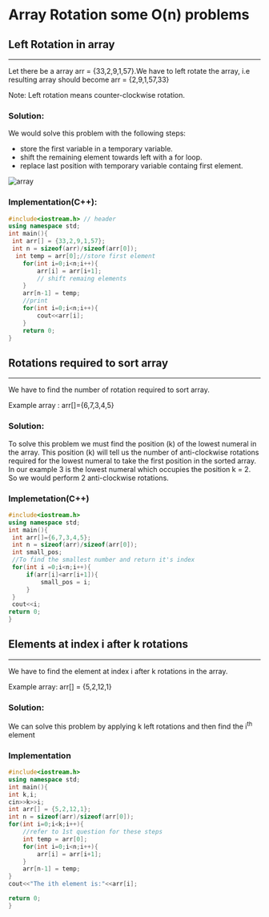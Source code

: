 # Array Rotation some O(n) problems

## Left Rotation in array
<hr>
Let there be a array arr = {33,2,9,1,57}.We have to left rotate the array, i.e resulting array should become arr = {2,9,1,57,33}

Note: Left rotation means counter-clockwise rotation.

### Solution:
  We would solve this problem with the following steps:
  - store the first variable in a temporary variable. 
  - shift the remaining element towards left with a for loop. 
  - replace last position with temporary variable containg first element.

![array](https://github.com/arjyo851/winter-of-contributing/blob/DSA-rotation/DSA/1.1%20Arrays/question%201.drawio.png)
### Implementation(C++):

```c++
#include<iostream.h> // header
using namespace std;
int main(){
 int arr[] = {33,2,9,1,57};
 int n = sizeof(arr)/sizeof(arr[0]);
  int temp = arr[0];//store first element
    for(int i=0;i<n;i++){
        arr[i] = arr[i+1]; 
        // shift remaing elements
    }
    arr[n-1] = temp;
    //print 
    for(int i=0;i<n;i++){
        cout<<arr[i];
    }
    return 0;
}
```


## Rotations required to sort array
<hr>
We have to find the number of rotation required to sort array.

Example array : arr[]={6,7,3,4,5}

### Solution:
To solve this problem we must find the position (k) of the lowest numeral in the array. This position (k) will tell us the number of anti-clockwise rotations required for the lowest numeral to take the first position in the sorted array. In our example 3 is the lowest numeral which occupies the position k = 2. So we would perform 2 anti-clockwise rotations.

### Implemetation(C++)

```c++
#include<iostream.h>
using namespace std;
int main(){
 int arr[]={6,7,3,4,5};
 int n = sizeof(arr)/sizeof(arr[0]);
 int small_pos;
 //To find the smallest number and return it's index
 for(int i =0;i<n;i++){
     if(arr[i]<arr[i+1]){
         small_pos = i;
     }
 }
 cout<<i;
return 0;
}
```


## Elements at index i after k rotations
<hr>
We have to find the element at index i after k rotations in the array.

Example array: arr[] = {5,2,12,1}

### Solution:

We can solve this problem by applying k left rotations  and then find the i<sup>th</sup> element

### Implementation
```c++
#include<iostream.h>
using namespace std;
int main(){
int k,i;
cin>>k>>i;
int arr[] = {5,2,12,1};
int n = sizeof(arr)/sizeof(arr[0]);
for(int i=0;i<k;i++){
    //refer to 1st question for these steps
    int temp = arr[0];
    for(int i=0;i<n;i++){
        arr[i] = arr[i+1]; 
    }
    arr[n-1] = temp;
}
cout<<"The ith element is:"<<arr[i];

return 0;
}

